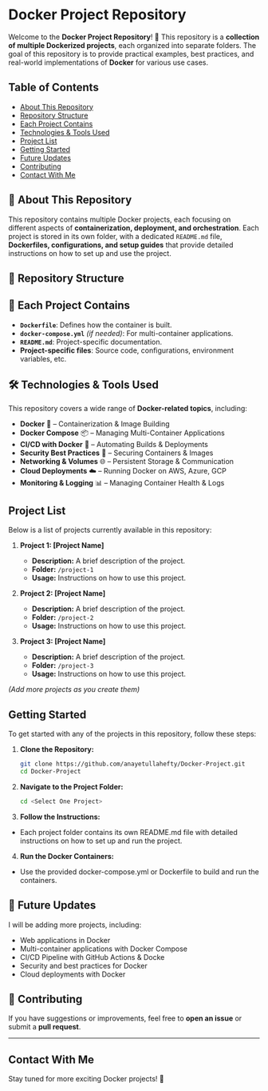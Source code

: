 # Docker Project Repository

Welcome to the **Docker Project Repository**! 🚀 This repository is a **collection of multiple Dockerized projects**, each organized into separate folders. The goal of this repository is to provide practical examples, best practices, and real-world implementations of **Docker** for various use cases.

## Table of Contents

- [About This Repository](#about-this-repository)
- [Repository Structure](#repository-structure)
- [Each Project Contains](#each-project-contains)
- [Technologies & Tools Used](#technologies--tools-used)
- [Project List](#project-list)
- [Getting Started](#getting-started)
- [Future Updates](#future-updates)
- [Contributing](#contributing)
- [Contact With Me](#contact-with-me)

## 📌 About This Repository <a name="about-this-repository"></a>

This repository contains multiple Docker projects, each focusing on different aspects of **containerization, deployment, and orchestration**. Each project is stored in its own folder, with a dedicated `README.md` file, **Dockerfiles, configurations, and setup guides** that provide detailed instructions on how to set up and use the project.


## 📂 Repository Structure <a name="repository-structure"></a>



## 📁 Each Project Contains <a name="each-project-contains"></a>
- **`Dockerfile`**: Defines how the container is built.
- **`docker-compose.yml`** *(if needed)*: For multi-container applications.
- **`README.md`**: Project-specific documentation.
- **Project-specific files**: Source code, configurations, environment variables, etc.

## 🛠️ Technologies & Tools Used <a name="technologies--tools-used"></a>

This repository covers a wide range of **Docker-related topics**, including:

- **Docker** 🐳 – Containerization & Image Building
- **Docker Compose** 📦 – Managing Multi-Container Applications
- **CI/CD with Docker** 🚀 – Automating Builds & Deployments
- **Security Best Practices** 🔐 – Securing Containers & Images
- **Networking & Volumes** 🌐 – Persistent Storage & Communication
- **Cloud Deployments** ☁️ – Running Docker on AWS, Azure, GCP
- **Monitoring & Logging** 📊 – Managing Container Health & Logs


## Project List <a name="project-list"></a>

Below is a list of projects currently available in this repository:

1. **Project 1: [Project Name]**
   - **Description:** A brief description of the project.
   - **Folder:** `/project-1`
   - **Usage:** Instructions on how to use this project.

2. **Project 2: [Project Name]**
   - **Description:** A brief description of the project.
   - **Folder:** `/project-2`
   - **Usage:** Instructions on how to use this project.

3. **Project 3: [Project Name]**
   - **Description:** A brief description of the project.
   - **Folder:** `/project-3`
   - **Usage:** Instructions on how to use this project.

*(Add more projects as you create them)*

## Getting Started <a name="getting-started"></a>

To get started with any of the projects in this repository, follow these steps:

1. **Clone the Repository:**
   ```bash
   git clone https://github.com/anayetullahefty/Docker-Project.git
   cd Docker-Project
   
2. **Navigate to the Project Folder:**

   ```bash
   cd <Select One Project>
3. **Follow the Instructions:**
  - Each project folder contains its own README.md file with detailed instructions on how to set up and run the project.

4. **Run the Docker Containers:**
  - Use the provided docker-compose.yml or Dockerfile to build and run the containers.

## 📅 Future Updates <a name="future-updates"></a>

I will be adding more projects, including:

- Web applications in Docker
- Multi-container applications with Docker Compose
- CI/CD Pipeline with GitHub Actions & Docke
- Security and best practices for Docker
- Cloud deployments with Docker

## 🤝 Contributing <a name="contributing"></a>

If you have suggestions or improvements, feel free to **open an issue** or submit a **pull request**.

---
## Contact With Me

Stay tuned for more exciting Docker projects! 🚀

